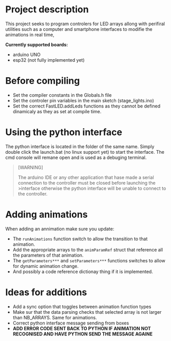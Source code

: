 # Project description
This project seeks to program controlers for LED arrays allong with perifiral utilities such as a computer and smartphone interfaces to modifie the animations in real time,

**Currently supported boards:**
- arduino UNO
- esp32 (not fully implemented yet)

# Before compiling 
- Set the compiler constants in the Globals.h file
- Set the controler pin variables in the main sketch (stage_lights.ino)
- Set the correct FastLED.addLeds functions as they cannot be defined dinamicaly as they as set at compile time.

# Using the python interface
The python interface is located in the folder of the same name. Simply double click the launch.bat (no linux support yet) to start the interface.
The cmd console will remane open and is used as a debuging terminal.

>[WARNING]
>
>The arduino IDE or any other application that hase made a serial connection to the controller must be closed before launching the >interface otherwise the python interface will be unable to connect to the controller.

# Adding animations
When adding an annimation make sure you update:
- The `runAnimations` function switch to allow the transition to that animation.
- Add the appropriate arrays to the `animParamRef` struct that reference all the parameters of that animation.
- The `getParameters***` and `setParameters***` functions switches to allow for dynamic animation change.
- And possibly a code reference dictionay thing if it is implemented.

# Ideas for additions
- Add a sync option that toggles between animation function types
- Make sur that the data parsing checks that selected array is not larger than NB_ARRAYS. Same for animations.
- Correct python interface message sending from boxes
- **ADD ERROR CODE SENT BACK TO PYTHON IF ANIMATION NOT RECOGNISED AND HAVE PYTHON SEND THE MESSAGE AGAINE**